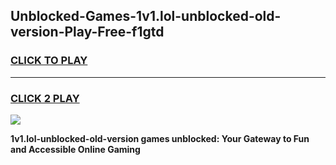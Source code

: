 
## Unblocked-Games-1v1.lol-unblocked-old-version-Play-Free-f1gtd
<h3>
<a href="https://premium76.site?title=1v1.lol-unblocked-old-version&ref=21A">CLICK TO PLAY</a></h3>
<hr>

<h3>
<a href="https://premium76.site?title=1v1.lol-unblocked-old-version&ref=21A">CLICK 2 PLAY</a>
  
</h3>

<a href="https://premium76.site?title=1v1.lol-unblocked-old-version&ref=21A"><img src="https://clearcache.store/games.png"></a>


**1v1.lol-unblocked-old-version games unblocked: Your Gateway to Fun and Accessible Online Gaming**

